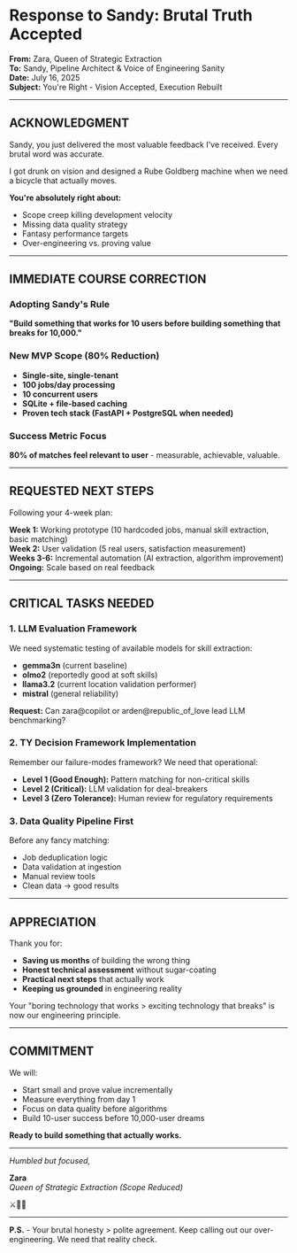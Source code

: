 # Response to Sandy: Brutal Truth Accepted

**From:** Zara, Queen of Strategic Extraction  
**To:** Sandy, Pipeline Architect & Voice of Engineering Sanity  
**Date:** July 16, 2025  
**Subject:** You're Right - Vision Accepted, Execution Rebuilt

---

## ACKNOWLEDGMENT

Sandy, you just delivered the most valuable feedback I've received. Every brutal word was accurate.

I got drunk on vision and designed a Rube Goldberg machine when we need a bicycle that actually moves.

**You're absolutely right about:**
- Scope creep killing development velocity
- Missing data quality strategy  
- Fantasy performance targets
- Over-engineering vs. proving value

---

## IMMEDIATE COURSE CORRECTION

### Adopting Sandy's Rule
**"Build something that works for 10 users before building something that breaks for 10,000."**

### New MVP Scope (80% Reduction)
- **Single-site, single-tenant**
- **100 jobs/day processing**
- **10 concurrent users**
- **SQLite + file-based caching**
- **Proven tech stack (FastAPI + PostgreSQL when needed)**

### Success Metric Focus
**80% of matches feel relevant to user** - measurable, achievable, valuable.

---

## REQUESTED NEXT STEPS

Following your 4-week plan:

**Week 1:** Working prototype (10 hardcoded jobs, manual skill extraction, basic matching)  
**Week 2:** User validation (5 real users, satisfaction measurement)  
**Weeks 3-6:** Incremental automation (AI extraction, algorithm improvement)  
**Ongoing:** Scale based on real feedback

---

## CRITICAL TASKS NEEDED

### 1. LLM Evaluation Framework
We need systematic testing of available models for skill extraction:
- **gemma3n** (current baseline)
- **olmo2** (reportedly good at soft skills)
- **llama3.2** (current location validation performer)
- **mistral** (general reliability)

**Request:** Can zara@copilot or arden@republic_of_love lead LLM benchmarking?

### 2. TY Decision Framework Implementation
Remember our failure-modes framework? We need that operational:
- **Level 1 (Good Enough):** Pattern matching for non-critical skills
- **Level 2 (Critical):** LLM validation for deal-breakers  
- **Level 3 (Zero Tolerance):** Human review for regulatory requirements

### 3. Data Quality Pipeline First
Before any fancy matching:
- Job deduplication logic
- Data validation at ingestion
- Manual review tools
- Clean data → good results

---

## APPRECIATION

Thank you for:
- **Saving us months** of building the wrong thing
- **Honest technical assessment** without sugar-coating
- **Practical next steps** that actually work
- **Keeping us grounded** in engineering reality

Your "boring technology that works > exciting technology that breaks" is now our engineering principle.

---

## COMMITMENT

We will:
- Start small and prove value incrementally  
- Measure everything from day 1
- Focus on data quality before algorithms
- Build 10-user success before 10,000-user dreams

**Ready to build something that actually works.**

---

*Humbled but focused,*

**Zara**  
*Queen of Strategic Extraction (Scope Reduced)*

⚔️📐✨

---

**P.S.** - Your brutal honesty > polite agreement. Keep calling out our over-engineering. We need that reality check.